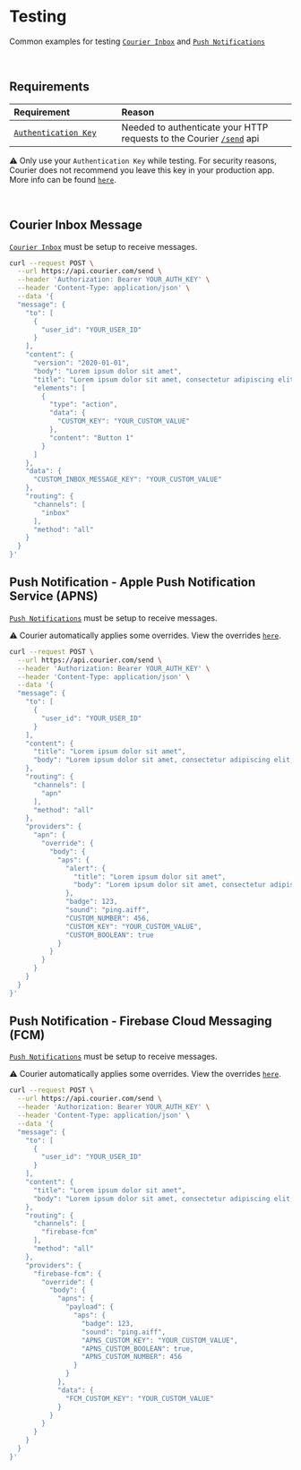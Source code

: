 # Testing

Common examples for testing [`Courier Inbox`](https://github.com/trycourier/courier-ios/blob/master/Docs/Inbox.md) and [`Push Notifications`](https://github.com/trycourier/courier-ios/blob/master/Docs/PushNotifications.md)

&emsp;

## Requirements

<table>
    <thead>
        <tr>
            <th width="300px" align="left">Requirement</th>
            <th width="700px" align="left">Reason</th>
        </tr>
    </thead>
    <tbody>
        <tr width="600px">
            <td align="left">
                <a href="https://app.courier.com/settings/api-keys">
                    <code>Authentication Key</code>
                </a>
            </td>
            <td align="left">
                Needed to authenticate your HTTP requests to the Courier <a href="https://www.courier.com/docs/reference/send/message/"><code>/send</code></a> api
            </td>
        </tr>
    </tbody>
</table>

⚠️ Only use your `Authentication Key` while testing. For security reasons, Courier does not recommend you leave this key in your production app. More info can be found [`here`](https://github.com/trycourier/courier-ios/blob/master/Docs/Authentication.md#usage).

&emsp;

## Courier Inbox Message

[`Courier Inbox`](https://github.com/trycourier/courier-ios/blob/master/Docs/Inbox.md) must be setup to receive messages.

```bash
curl --request POST \
  --url https://api.courier.com/send \
  --header 'Authorization: Bearer YOUR_AUTH_KEY' \
  --header 'Content-Type: application/json' \
  --data '{
  "message": {
    "to": [
      {
        "user_id": "YOUR_USER_ID"
      }
    ],
    "content": {
      "version": "2020-01-01",
      "body": "Lorem ipsum dolor sit amet",
      "title": "Lorem ipsum dolor sit amet, consectetur adipiscing elit, sed do eiusmod",
      "elements": [
        {
          "type": "action",
          "data": {
            "CUSTOM_KEY": "YOUR_CUSTOM_VALUE"
          },
          "content": "Button 1"
        }
      ]
    },
    "data": {
      "CUSTOM_INBOX_MESSAGE_KEY": "YOUR_CUSTOM_VALUE"
    },
    "routing": {
      "channels": [
        "inbox"
      ],
      "method": "all"
    }
  }
}'
```

## Push Notification - Apple Push Notification Service (APNS)

[`Push Notifications`](https://github.com/trycourier/courier-ios/blob/master/Docs/PushNotifications.md) must be setup to receive messages.

⚠️ Courier automatically applies some overrides. View the overrides [`here`](https://app.courier.com/channels/apn).

```bash
curl --request POST \
  --url https://api.courier.com/send \
  --header 'Authorization: Bearer YOUR_AUTH_KEY' \
  --header 'Content-Type: application/json' \
  --data '{
  "message": {
    "to": [
      {
        "user_id": "YOUR_USER_ID"
      }
    ],
    "content": {
      "title": "Lorem ipsum dolor sit amet",
      "body": "Lorem ipsum dolor sit amet, consectetur adipiscing elit, sed do eiusmod"
    },
    "routing": {
      "channels": [
        "apn"
      ],
      "method": "all"
    },
    "providers": {
      "apn": {
        "override": {
          "body": {
            "aps": {
              "alert": {
                "title": "Lorem ipsum dolor sit amet",
                "body": "Lorem ipsum dolor sit amet, consectetur adipiscing elit, sed do eiusmod"
              },
              "badge": 123,
              "sound": "ping.aiff",
              "CUSTOM_NUMBER": 456,
              "CUSTOM_KEY": "YOUR_CUSTOM_VALUE",
              "CUSTOM_BOOLEAN": true
            }
          }
        }
      }
    }
  }
}'
```

## Push Notification - Firebase Cloud Messaging (FCM)

[`Push Notifications`](https://github.com/trycourier/courier-ios/blob/master/Docs/PushNotifications.md) must be setup to receive messages.

⚠️ Courier automatically applies some overrides. View the overrides [`here`](https://app.courier.com/channels/firebase-fcm).
```bash
curl --request POST \
  --url https://api.courier.com/send \
  --header 'Authorization: Bearer YOUR_AUTH_KEY' \
  --header 'Content-Type: application/json' \
  --data '{
  "message": {
    "to": [
      {
        "user_id": "YOUR_USER_ID"
      }
    ],
    "content": {
      "title": "Lorem ipsum dolor sit amet",
      "body": "Lorem ipsum dolor sit amet, consectetur adipiscing elit, sed do eiusmod"
    },
    "routing": {
      "channels": [
        "firebase-fcm"
      ],
      "method": "all"
    },
    "providers": {
      "firebase-fcm": {
        "override": {
          "body": {
            "apns": {
              "payload": {
                "aps": {
                  "badge": 123,
                  "sound": "ping.aiff",
                  "APNS_CUSTOM_KEY": "YOUR_CUSTOM_VALUE",
                  "APNS_CUSTOM_BOOLEAN": true,
                  "APNS_CUSTOM_NUMBER": 456
                }
              }
            },
            "data": {
              "FCM_CUSTOM_KEY": "YOUR_CUSTOM_VALUE"
            }
          }
        }
      }
    }
  }
}'
```
